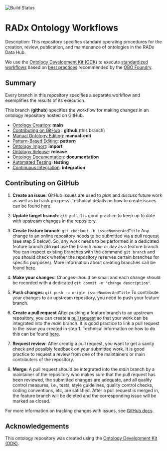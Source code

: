 ![Build Status](https://github.com/bmir-radx/radx-ontology-workflows/actions/workflows/qc.yml/badge.svg)
# RADx Ontology Workflows

Description: This repository specifies standard operating procedures for the creation, review, publication, and maintenance of ontologies in the RADx Data Hub.

We use the [Ontology Development Kit (ODK)](https://github.com/INCATools/ontology-development-kit) to execute [standardized workflows](https://doi.org/10.1093/database/baac087) based on [best practices](https://obofoundry.org/principles/fp-000-summary.html) recommended by the [OBO Foundry](https://obofoundry.org/).

## Summary  

Every branch in this repository specifies a separate workflow and exemplifies the results of its execution.

This branch (**github**) specifies the workflow for making changes in an ontology repository hosted on GitHub.

- [Ontology Creation](https://github.com/bmir-radx/radx-ontology-workflows?tab=readme-ov-file#ontology-creation): **main** 
- [Contributing on GitHub](todo.fix.me) : **github** (this branch)
- [Manual Ontology Editing](todo.fix.me): **manual-edit**
- [Pattern-Based Editing](todo.fix.me): **pattern**
- [Ontology Import](todo.fix.me): **import**
- [Ontology Release](todo.fix.me): **release**
- [Ontology Documentation](todo.fix.me): **documentation**
- [Automated Testing](todo.fix.me): **testing**
- [Continuous Integration](todo.fix.me): **integration**

## Contributing on GitHub

1. **Create an issue**: GitHub Issues are used to *plan* and *discuss* future work as well as to track progress. Technical details on how to create issues can be found [here](https://docs.github.com/en/issues/tracking-your-work-with-issues/creating-an-issue).

2. **Update target branch**: `git pull` It is good practice to keep up to date with upstream changes in the repository. 

3. **Create feature branch**: `git checkout -b issueNumberAndTitle` Any change to an online repository needs to be submitted via a pull request (see step 5 below). So, any work needs to be performed in a dedicated feature branch (do **not** use the branch *main* or *dev* as a feature branch. You can inspect existing branches with the command `git branch` and you should check whether the repository reserves certain branches for specific purposes). More information about creating branches can be found [here](https://docs.github.com/en/issues/tracking-your-work-with-issues/creating-a-branch-for-an-issue).
 
4. **Make your changes**: Changes should be small and each change should be recorded with a dedicated `git commit -m "change description"`.

5. **Push changes**: `git push -u origin issueNumberAndTitle` To contribute your changes to an upstream repository, you need to push your feature branch.

6. **Create a pull request** After pushing a feature branch to an upstream repository, you can create a [pull request](https://docs.github.com/en/pull-requests/collaborating-with-pull-requests/proposing-changes-to-your-work-with-pull-requests/about-pull-requests) so that your work can be integrated into the *main* branch. It is good practice to link a pull request to  the issue you created in step 1. Technical information on how to do this can be found [here](https://docs.github.com/en/issues/tracking-your-work-with-issues/linking-a-pull-request-to-an-issue).

7. **Request review**: After creatig a pull request, you want to get a sanity check and possibly feedback on your submitted work. It is good practice to request a review from one of the maintainers or main contributers of the repository.

8. **Merge**: A pull request should be integrated into the *main* branch by a maintainer of the repository who makes sure that the pull request has been reviewed, the submitted changes are adequate, and all quality control measures, i.e., tests, style guidelines, quality control checks, coding conventions, etc, are satisfied. After a pull request is merged in, the feature branch will be deleted and the corresponding issue will be marked as closed.

For more information on tracking changes with issues, see [GitHub docs](https://docs.github.com/en/issues/tracking-your-work-with-issues).

## Acknowledgements

This ontology repository was created using the [Ontology Development Kit (ODK)](https://github.com/INCATools/ontology-development-kit).
